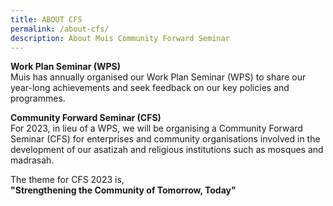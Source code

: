 ```yaml
---
title: ABOUT CFS
permalink: /about-cfs/
description: About Muis Community Forward Seminar
---
```

**Work Plan Seminar (WPS)**<br>
Muis has annually organised our Work Plan Seminar (WPS) to share our year-long achievements and seek feedback on our key policies and programmes. <br>

**Community Forward Seminar (CFS)**<br>
For 2023, in lieu of a WPS, we will be organising a Community Forward Seminar (CFS) for enterprises and community organisations involved in the development of our asatizah and religious institutions such as mosques and madrasah.

The theme for CFS 2023 is,<br> 
**"Strengthening the Community of Tomorrow, Today"**